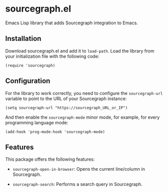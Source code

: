 # sourcegraph.el

Emacs Lisp library that adds Sourcegraph integration to Emacs.

## Installation

Download sourcegraph.el and add it to `load-path`. Load the library
from your initialization file with the following code:

```elisp
(require 'sourcegraph)
```

## Configuration

For the library to work correctly, you need to configure the
`sourcegraph-url` variable to point to the URL of your Sourcegraph
instance:

```elisp
(setq sourcegraph-url "https://sourcegraph_URL_or_IP")
```

And then enable the `sourcegraph-mode` minor mode, for example, for
every programming language mode:

```elisp
(add-hook 'prog-mode-hook 'sourcegraph-mode)
```

## Features

This package offers the following features:

- `sourcegraph-open-in-browser`: Opens the current line/column in
  Sourcegraph.

- `sourcegraph-search`: Performs a search query in Sourcegraph.
